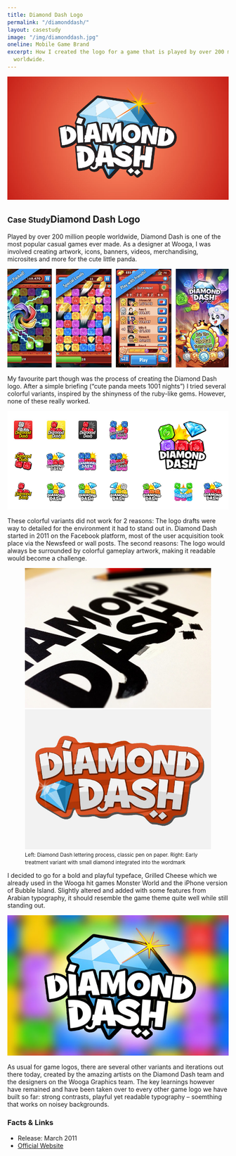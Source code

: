 ```yaml
---
title: Diamond Dash Logo
permalink: "/diamonddash/"
layout: casestudy
image: "/img/diamonddash.jpg"
oneline: Mobile Game Brand
excerpt: How I created the logo for a game that is played by over 200 million people
  worldwide.
---
```


<section class="block">
  <img src="/img/diamonddash/diamonddash-header.jpg">
</section>

<section>
  <div class="inner">
    <h1><small>Case Study</small>Diamond Dash Logo</h1>
    <p>Played by over 200 million people worldwide, Diamond Dash is one of the most popular casual games ever made. As a designer at Wooga, I was involved creating artwork, icons, banners, videos, merchandising, microsites and more for the cute little panda.</p>
  </div>
  <img src="/img/diamonddash/screenshots.jpg">
  <div class="inner">
    <p>My favourite part though was the process of creating the Diamond Dash logo. After a simple briefing (&ldquo;cute panda meets 1001 nights&rdquo;) I tried several colorful variants, inspired by the shinyness of the ruby-like gems. However, none of these really worked.</p>
  </div>
  <img src="/img/diamonddash/icons-overview.jpg">
  <div class="inner">
    <p>These colorful variants did not work for 2 reasons: The logo drafts were way to detailed for the environment it had to stand out in. Diamond Dash started in 2011 on the Facebook platform, most of the user acquisition took place via the Newsfeed or wall posts. The second reasons: The logo would always be surrounded by colorful gameplay artwork, making it readable would become a challenge.</p>
  </div>
	<figure>
	  <div class="inner grid">
	    <div class="col">
	      <img src="/img/diamonddash/sketch.jpg">
	    </div>
	    <div class="col">
	      <img src="/img/diamonddash/wooden.jpg">
	    </div>
	  </div>
		<figcaption class="inner">
			<p><small>Left: Diamond Dash lettering process, classic pen on paper. Right: Early treatment variant with small diamond integrated into the wordmark</small></p>
		</figcaption>
	</figure>
	<style>
		figcaption p {
			margin-top: 0;
		}
	</style>
  <div class="inner">
    <p>I decided to go for a bold and playful typeface, Grilled Cheese which we already used in the Wooga hit games Monster World and the iPhone version of Bubble Island. Slightly altered and added with some features from Arabian typography, it should resemble the game theme quite well while still standing out.</p>
  </div>  
  <div class="inner">
    <img src="/img/diamonddash/logo-background.jpg">
  </div>
  <div class="inner">
    <p>As usual for game logos, there are several other variants and iterations out there today, created by the amazing artists on the Diamond Dash team and the designers on the Wooga Graphics team. The key learnings however have remained and have been taken over to every other game logo we have built so far: strong contrasts, playful yet readable typography – soemthing that works on noisey backgrounds.</p>
  </div>
</section>

<section class="facts">
  <div class="inner grid">
    <div class="col">
      <h3>Facts &amp; Links</h3>
    </div>
    <div class="col">
      <ul>
        <li>
          Release: March 2011
        </li>
        <li>
          <a href="http://wooga.com/games/diamonddash/">Official Website</a>
        </li>
      </ul>
    </div>
  </div>
</section>